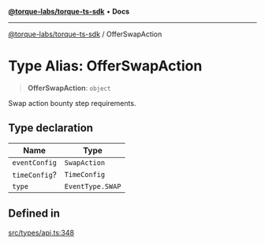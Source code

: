 [**@torque-labs/torque-ts-sdk**](../README.md) • **Docs**

***

[@torque-labs/torque-ts-sdk](../globals.md) / OfferSwapAction

# Type Alias: OfferSwapAction

> **OfferSwapAction**: `object`

Swap action bounty step requirements.

## Type declaration

| Name | Type |
| ------ | ------ |
| `eventConfig` | `SwapAction` |
| `timeConfig`? | `TimeConfig` |
| `type` | `EventType.SWAP` |

## Defined in

[src/types/api.ts:348](https://github.com/torque-labs/torque-ts-sdk/blob/e34efdf278512e8a58bacdba966e9cd90b1db20a/src/types/api.ts#L348)
